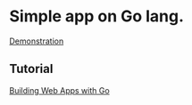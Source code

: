 # Simple app on Go lang.

[Demonstration](http://go-hello-web.herokuapp.com/)

## Tutorial
[Building Web Apps with Go](http://codegangsta.gitbooks.io/building-web-apps-with-go)
